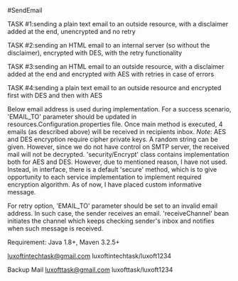 #SendEmail

TASK #1:sending a plain text email to an outside resource, with a disclaimer added at the end, unencrypted and no retry

TASK #2:sending an HTML email to an internal server (so without the disclaimer), encrypted with DES, with the retry functionality

TASK #3:sending an HTML email to an outside resource, with a disclaimer added at the end and encrypted with AES with retries in case of errors

TASK #4:sending a plain text email to an outside resource and encrypted first with DES and then with AES

Below email address is used during implementation. 
For a success scenario, 'EMAIL_TO' parameter should be updated in resources.Configuration.properties file. Once main method is executed, 4 emails (as described above) will be received in recipients inbox.
_Note:_ AES and DES encryption require cipher private keys. A random string can be given. However, since we do not have control on SMTP server, the received mail will not be decrypted. 'security/Encrypt' class contains implementation both for AES and DES. However, due to mentioned reason, I have not used. Instead, in interface, there is a default 'secure' method, which is to give opportunity to each service implementation to implement required encryption algorithm. As of now, I have placed custom informative message. 

For retry option, 'EMAIL_TO' parameter should be set to an invalid email address. In such case, the sender receives an email. 'receiveChannel' bean initiates the channel which keeps checking sender's inbox and notifies when such message is received. 


Requirement: 
    Java 1.8+,
    Maven 3.2.5+

luxoftintechtask@gmail.com
luxoftintechtask/luxoft1234

Backup Mail
luxofttask@gmail.com
luxofttask/luxoft1234